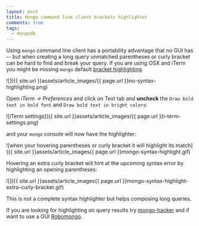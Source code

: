 ```yaml
---
layout: post
title: Mongo command line client brackets highlighter
comments: true
tags:
  - mongodb
---
```


Using `mongo` command line client has a portability advantage that no GUI has -- but when creating a long query unmatched parentheses or curly bracket can be hard to find and break your query. If you are using OSX and iTerm you might be missing `mongo` default [bracket highlighting](https://jira.mongodb.org/browse/SERVER-2767).

![]({{ site.url }}assets/article_images/{{ page.url }}no-syntax-highlighting.png)

Open *iTerm -> Preferences* and click on Text tab and **uncheck** the `Draw bold text in bold font` and `Draw bold text in bright colors`:

![iTerm settings]({{ site.url }}assets/article_images/{{ page.url }}i-term-settings.png)

and your `mongo` console will now have the highlighter:

![when your hovering parentheses or curly bracket it will highlight its match]({{ site.url }}assets/article_images{{ page.url }}mongo-syntax-highlight.gif)

Hovering an extra curly bracket will hint at the upcoming syntax error by highlighting an opening parentheses:

![]({{ site.url }}assets/article_images{{ page.url }}mongo-syntax-highlight-extra-curly-bracket.gif)

This is not a complete syntax highlighter but helps composing long queries.

If you are looking for highlighting on query results try [mongo-hacker](https://github.com/TylerBrock/mongo-hacker) and if want to use a GUI [Robomongo](http://robomongo.org/).
